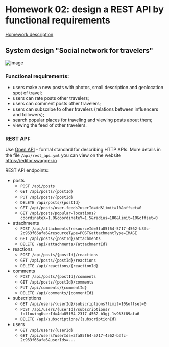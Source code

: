 Homework 02: design a REST API by functional requirements
=======
[Homework description](https://balun-team.yonote.ru/share/5a9ad957-fdfe-43ab-99a9-3b47e529f782/doc/domashnee-zadanie-2-Gd1QOvbtb0)

## System design "Social network for travelers"

![image](https://github.com/user-attachments/assets/2712c495-7088-4746-a2e3-df7fb2bdcffc)

### Functional requirements:

- users make a new posts with photos, small description and geolocation spot of travel;
- users can rate posts other travelers;
- users can comment posts other travelers;
- users can subscribe to other travelers (relations between influencers and followers);
- search popular places for traveling and viewing posts about them;
- viewing the feed of other travelers.

### REST API:

Use [Open API](https://www.openapis.org) - formal standard for describing HTTP APIs. More details in the file
`/api/rest_api.yml` you can view on the website https://editor.swagger.io

REST API endpoints:

- posts
    - `POST /api/posts`
    - `GET /api/posts/{postId}`
    - `PUT /api/posts/{postId}`
    - `DELETE /api/posts/{postId}`
    - `GET /api/posts/user-feeds?userId=id&limit=10&offset=0`
    - `GET /api/posts/popular-locations?coordinateX=1.0&coordinateY=1.5&radius=100&limit=10&offset=0`
- attachments
    - `POST /api/attachments?resourceId=3fa85f64-5717-4562-b3fc-2c963f66afa6&resourceType=POST&attachmentType=IMAGE`
    - `GET /api/posts/{postId}/attachments`
    - `DELETE /api/attachments/{attachmentId}`
- reactions
    - `POST /api/posts/{postId}/reactions`
    - `GET /api/posts/{postId}/reactions`
    - `DELETE /api/reactions/{reactionId}`
- comments
    - `POST /api/posts/{postId}/comments`
    - `GET /api/posts/{postId}/comments`
    - `PUT /api/comments/{commentId}`
    - `DELETE /api/comments/{commentId}`
- subscriptions
    - `GET /api/users/{userId}/subscriptions?limit=10&offset=0`
    - `POST /api/users/{userId}/subscriptions?followingUserId=4da85f64-2317-4562-b3gj-1s963f89afa6`
    - `DELETE /api/subscriptions/{subscriptionId}`
- users
    - `GET /api/users/{userId}`
    - `GET /api/users?userIds=3fa85f64-5717-4562-b3fc-2c963f66afa6&userIds=...`
 